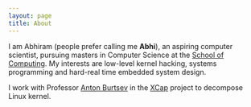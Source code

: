 ```yaml
---
layout: page
title: About
---
```


I am Abhiram (people prefer calling me **Abhi**), an aspiring computer scientist, 
pursuing masters in Computer Science at the [School of Computing](https://www.cs.utah.edu). 
My interests are low-level kernel hacking, systems programming and hard-real time 
embedded system design.

I work with Professor [Anton Burtsev](https://www.cs.utah.edu/~aburtsev) in the
[XCap](https://www.flux.utah.edu/project/xcap) project to decompose Linux kernel.

